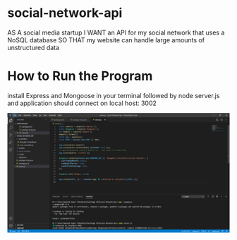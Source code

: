 # social-network-api

AS A social media startup
I WANT an API for my social network that uses a NoSQL database
SO THAT my website can handle large amounts of unstructured data

# How to Run the Program
install Express and Mongoose in your terminal followed by node server.js and application should connect on local host: 3002

![](images/img1.png)
